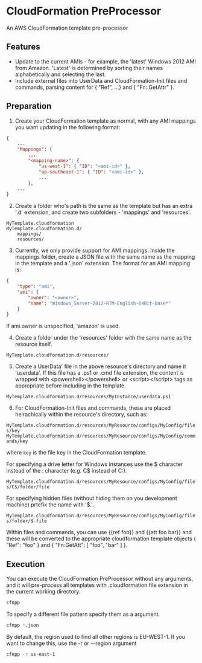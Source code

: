 CloudFormation PreProcessor
===========================

An AWS CloudFormation template pre-processor

Features
--------
* Update to the current AMIs - for example, the 'latest' Windows 2012 AMI from Amazon. 'Latest' is determined by sorting their names alphabetically and selecting the last.
* Include external files into UserData and CloudFormation-Init files and commands, parsing content for { "Ref", ...} and { "Fn::GetAttr" }.

Preparation
-----------

1) Create your CloudFormation template as normal, with any AMI mappings you want updating in the following format:

```json
{
    ...
    "Mappings": {
        ...
        "<mapping-name>": {
            "us-west-1": { "ID": "<ami-id>" },
            "ap-southeast-1": { "ID": "<ami-id>" },
            ...
        },
    ...
}
```

2) Create a folder who's path is the same as the template but has an extra '.d' extension, and create two subfolders - 'mappings' and 'resources'. 

```
MyTemplate.cloudformation
MyTemplate.cloudformation.d/
    mappings/
    resources/
```
3) Currently, we only provide support for AMI mappings. Inside the mappings folder, create a JSON file with the same name as the mapping in the template and a '.json' extension. The format for an AMI mapping is:

```json
{
    "type": "ami",
    "ami": {
        "owner": "<owner>",
        "name": "Windows_Server-2012-RTM-English-64Bit-Base*"
    }
}
```

If ami.owner is unspecified, 'amazon' is used.

4) Create a folder under the 'resources' folder with the same name as the resource itself.

`MyTemplate.cloudformation.d/resources/`

5) Create a UserData' file in the above resource's directory and name it 'userdata'. If this file has a .ps1 or .cmd file extension, the content is wrapped with &lt;powershell&gt;&lt;/powershell&gt; or &lt;script&gt;&lt;/script&gt; tags as appropriate before including in the template.

`MyTemplate.cloudformation.d/resources/MyInstance/userdata.ps1`

6) For CloudFormation-Init files and commands, these are placed heirachically within the resource's directory, such as:

`MyTemplate.cloudformation.d/resources/MyResource/configs/MyConfig/files/key`
`MyTemplate.cloudformation.d/resources/MyResource/configs/MyConfig/commands/key`

where `key` is the file key in the CloudFormation template.

For specifying a drive letter for Windows instances use the $ character instead of the : character (e.g. C$ instead of C:).

`MyTemplate.cloudformation.d/resources/MyResource/configs/MyConfig/files/C$/folder/file`

For specifying hidden files (without hiding them on you development machine) prtefix the name with '$.'.

`MyTemplate.cloudformation.d/resources/MyResource/configs/MyConfig/files/folder/$.file`

Within files and commands, you can use {{ref foo}} and {{att foo bar}} and these will be converted to the appropriate cloudformation template objects { "Ref": "foo" } and { "Fn:GetAtt": [ "foo", "bar" ] }.

Execution
---------

You can execute the CloudFormation PreProcessor without any arguments, and it will pre-process all templates with .cloudformation file extension in the current working directory.

```bash
cfnpp
```

To specify a different file pattern specify them as a argument.

```bash
cfnpp *.json
```

By default, the region used to find all other regions is EU-WEST-1. If you want to change this, use the -r or --region argument

```bash
cfnpp -r us-east-1
```